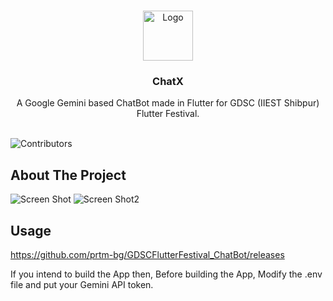 <br/>
<p align="center">
  <a href="https://github.com/prtm-bg/GDSCFlutterFestival_ChatBot">
    <img src="https://cryptologos.cc/logos/immutable-x-imx-logo.png" alt="Logo" width="80" height="80">
  </a>

  <h3 align="center">ChatX</h3>

  <p align="center">
    A Google Gemini based ChatBot made in Flutter for GDSC (IIEST Shibpur) Flutter Festival.
    <br/>
    <br/>
  </p>
</p>

![Contributors](https://img.shields.io/github/contributors/prtm-bg/GDSCFlutterFestival_ChatBot?color=dark-green) 

## About The Project

![Screen Shot](![image](https://github.com/prtm-bg/GDSCFlutterFestival_ChatBot/blob/master/assets/Screenshot%202024-03-03%20182711.png)
)
![Screen Shot2](![image](https://github.com/prtm-bg/GDSCFlutterFestival_ChatBot/blob/master/assets/Screenshot%202024-03-03%20182912.png)
)

## Usage 

https://github.com/prtm-bg/GDSCFlutterFestival_ChatBot/releases 

If you intend to build the App then, Before building the App, Modify the .env file and put your Gemini API token.


